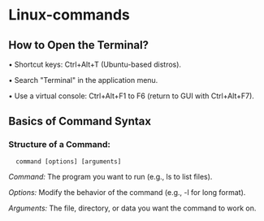                            
# **Linux-commands**

## How to Open the Terminal?

  • Shortcut keys: Ctrl+Alt+T (Ubuntu-based distros).
    
   • Search "Terminal" in the application menu.
    
  • Use a virtual console: Ctrl+Alt+F1 to F6 (return to GUI with Ctrl+Alt+F7).                    

## Basics of Command Syntax
  
### Structure of a Command:

      command [options] [arguments]

*Command:* The program you want to run (e.g., ls to list files).

*Options:* Modify the behavior of the command (e.g., -l for long format).

*Arguments:* The file, directory, or data you want the command to work on.


